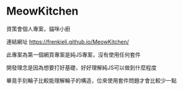 # MeowKitchen
資策會個人專案，貓咪小廚

連結網址
https://frenkieli.github.io/MeowKitchen/

此專案為第一個網頁專案是純JS專案，沒有使用任何套件

開發理念是因為想要打好基礎，好好理解純JS可以做到什麼程度

畢竟手刻輪子比較能理解輪子的構造，位來使用套件問題才會比較少一點
